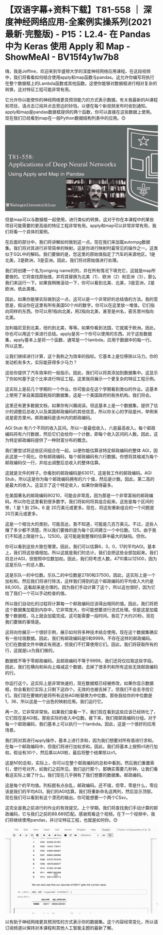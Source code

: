 # 【双语字幕+资料下载】T81-558 ｜ 深度神经网络应用-全案例实操系列(2021最新·完整版) - P15：L2.4- 在 Pandas 中为 Keras 使用 Apply 和 Map - ShowMeAI - BV15f4y1w7b8

嗨，我是Jeffine，欢迎来到华盛顿大学的深度神经网络应用课程。在这段视频中，我们将看看如何结合使用apply和map函数与pandas。这允许你编写将执行在整个数据框上的Lambda函数或其他函数。这使你能够对数据框进行相对复杂的转换，这对特征工程可能非常有用。

它允许你以能使你的神经网络更具预测能力的方式表示数据。有关我最新的AI课程和项目，请点击订阅并点击旁边的铃铛，以便在每个新视频发布时收到通知。apply和map是pandas数据框提供的两个函数，你可以直接在这些数据上使用。现在我们已经看到map在一般Python数据结构列表中的应用。😊

![](img/5e8029765ef65f0d9c303a190e424729_1.png)

但是map可以与数据框一起使用，进行类似的转换，这对于你在本课程中的某些项目可能需要的更高级的特征工程非常有用。apply和map可以非常非常有用，我们将看一个具体的案例。

在后面的部分中，我们将讲解如何做到这一点。现在我们来加载autompg数据集。我们将对其进行非常简单的映射。这是你进行映射时最常见的操作之一。这类似于SQL中的解码。我们要做的是，您这里的原始值指定了汽车的来源地区。1是北美，2是欧洲，3是亚洲。因此，我们将对原始值进行处理。

我们将创建一个名为originig name的列，并在所有情况下填充它，这就是map所要做的。它将查找原始值，并将其替换为北美（1）、欧洲（2）和亚洲（3），那么我们来运行一下。如果我稍微滚动一下，你可以看到北美、北美，3是亚洲，2是欧洲，依此类推。

因此，如果你能够实际做到这一点，这可以是一个非常好的总结值的方法。我的意思是，假设你在这里有所有美国50个州的数字。你可以在这里放一堆值，它们指向同样的东西。你可以用1指向北美，用2指向北美，甚至是州名，密苏里州指向北美。

加利福尼亚到北美，纽约到北美，等等。如果你看到法国，它就属于欧洲。因此，你也可以用这个来进行总结。apply是另一个你可以使用的东西。对于这些数据集，apply基本上是将一个函数，通常是一个lambda，应用于数据中的每一行。所以这里。

让我们继续进行计算，这个我称之为效率的指标。它基本上是位移除以马力。你的发动机有多大，实际能获得多少马力？

这给你提供了汽车效率的一般指示。因此，我们可以将其添加到数据集中。这显示了你如何基于这个比率进行特征工程。这里我将展示一个更复杂的特征工程示例。

这实际上是前几个学期的一个作业。你可能会在这个学期看到类似的作业。这基本上使用了来自美国国税局的数据集，这是一个美国政府的税务机构。我们将会。

这里还有更多数据文档，如果你有兴趣阅读。但这基本上是一个数据集，提供了估计的调整后总收入以及美国邮政编码的其他信息，所以你关心的字段是州，举例来说是密苏里州。邮政编码是该州内的邮政编码。

AGI Stub 有六个不同的收入区间。所以一是最低收入，六是最高收入。每个邮政编码将有六行数据，然后它们会给你一个计数，即每个收入区间的人数。因此，这为特定邮政编码提供了一种财富分布的概念。

我们要尝试将这些区间组合在一起，以便你能估算该特定邮政编码的整体 AGI，因此这是一个简化。你有邮政编码，每个邮政编码有六行数据。你想将其缩减为每个邮政编码仅一行，并给出调整后总收入的整体估算。

这就是文件的样子。你看到的邮政编码是63017。这是我工作的邮政编码。AGI Stub，所以这是你为每个邮政编码拥有的六个值，然后是计数。因此，第二高的是最大的收入。这显示了这个特定收入，如果你做得最多。

在美国著名的邮政编码90210，可能会非常高，因为那是一个非常富裕的邮政编码。所以你在这里看到很多数字。我们将如何将其组合起来。这些是每个区间的带，1 是 1 到 25k，6 是 20万美元或更多。现在，将这些重新组合的一个问题是20万美元或更多。

这是一个相当大的类别，可能高达，我不知道，可能是几百万美元。不过，这些人赚了多少都不清楚。所以我们要做的是为每个区间建立一个中位数。125。由于我们不知道上限是什么，12500。这可能是我整理的估算中最大的缺陷。但你。

你可以看到这些大致在哪里。因此，我们可以估算6，3，0，17的平均AGI。基本上，我们将这些值相加。所以这就是我们的总计。我们会把这些全部加起来。我们将总计AGI，但按照中位数加权。因此，我们将考虑人数。4710乘以12500，因为这是乐队一的总人数。

这是乐队一的中位数。乐队二的中位数是2780和37500。因此，这实际上是一个加权和。然后我们将进行除法，这样我们得到的这个邮政编码的平均收入大约是88,000。这看起来是合理的。因为我们手动计算了这个，所以这也很好，因为它给了我们一个可以手动检查的值。

所以我们自动化的过程将计算每一个邮政编码应该得出相同的值。因此，我们将把这个数据集加载到内存中，它非常庞大，你可能想要进行流式处理。但是这是加载整个数据框，马上就会加载完成。这可能需要一段时间。我花了大约20秒。现在我们要做的事情是。

这将向你展示一个很好示例，展示如何将多种技术结合使用。现在这个数据集确实有一些垃圾数据。因此，我们有邮政编码是0和9999。不存在这样的邮政编码。它们在数据文件中确实有用途，但我们不打算使用它们。因此，我们将获取所有的行，这就是Lo为我们做的。

数据框不等于零邮政编码，且邮政编码不等于9999。我们还将仅拉取这些字段。因此，我们在横向和纵向上缩减这个数据，去掉了很多列和所有这些无效邮政编码的行。

你运行这个。这实际上是非常快速的，现在数据框已经被修改，如果你显示数据框，你会看到它实际上只剩下这四个。无效的也被去掉了。但我们不会去寻找它们。我们现在要做的是将所有这些AGI桩替换为中位数。那些我给你的中位数是1，36，所以这是一个出色的映射应用。我们运行它。

再一次，它非常非常快。如果我们查看一下，我们现在看到这些应该已经转化了，它们现在是AGI桩。那些实际的收入中位数。接下来，我们按邮政编码分组。对于每一个邮政编码，我们基本上可以执行一个lambda。因此，这是一个很好的应用场景。

我们将对其进行apply操作，基本上进行求和，因为我们想要对所有值进行求和。在每一个邮政编码中，但我们将进行加权求和。因此，我们将基本上按照n1进行加权。假设有30个，然后乘以AGI桩，最后将整个结果除以n1。

这是N1的总和，实际上，你可以在整个邮政编码的总和中看到。然后我们重置索引，使行号对齐，如我们之前所见。我们运行那个。那确实需要几秒钟。让我们看看这实际上做了什么。我们现在几乎拥有了我们想要的数据集。邮政编码。

这是每个的平均值。列标题有点杂乱，邮政编码。还不错，但零，零是什么，零应该是我们的平均AGI。我们的AGI估算。我们将重新命名这两列，然后显示顶部。现在我们可以看到有这个漂亮的输出。你可能想要一个两个CSsv。

这完全是我之前进行的作业的有效提交。上个学期。我们将查找我们手动计算的邮政编码，它与我们之前的88.689匹配。感谢观看这个视频。在下一个视频中，我们将继续使用pandas，并讨论特征工程，也就是如何你。😊

![](img/5e8029765ef65f0d9c303a190e424729_3.png)

以有助于神经网络更具预测性的方式表示你的数据集。这个内容经常变化，所以请订阅频道以保持对本课程和其他人工智能主题的最新了解。
